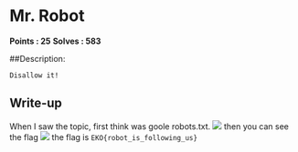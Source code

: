 # Mr. Robot

**Points : 25**
**Solves : 583**


##Description:

	Disallow it!

## Write-up
When I saw the topic, first think was goole robots.txt.
![](http://i.imgur.com/NhvAK3W.jpg)
then you can see the flag
![](http://i.imgur.com/OpjdWaA.jpg)
the flag is `EKO{robot_is_following_us}`